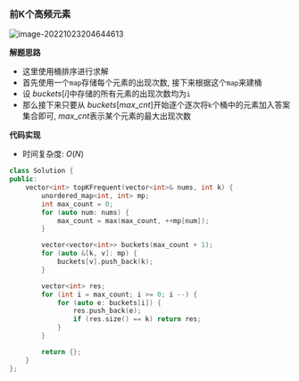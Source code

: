 ### 前K个高频元素

![image-20221023204644613](http://www.cdn.liver0377.xyz/typora/202210232046660.png)



**解题思路**

- 这里使用桶排序进行求解
- 首先使用一个`map`存储每个元素的出现次数, 接下来根据这个`map`来建桶
- 设 $buckets[i]$中存储的所有元素的出现次数均为`i` 
- 那么接下来只要从 $buckets[max\_cnt]$开始逐个逐次将`k`个桶中的元素加入答案集合即可, $max\_cnt$表示某个元素的最大出现次数



**代码实现**

- 时间复杂度: $O(N)$

```cc
class Solution {
public:
    vector<int> topKFrequent(vector<int>& nums, int k) {
        unordered_map<int, int> mp;
        int max_count = 0;
        for (auto num: nums) {
            max_count = max(max_count, ++mp[num]);
        }

        vector<vector<int>> buckets(max_count + 1);
        for (auto &[k, v]: mp) {
            buckets[v].push_back(k);
        }

        vector<int> res;
        for (int i = max_count; i >= 0; i --) {
            for (auto e: buckets[i]) {
                res.push_back(e);
                if (res.size() == k) return res;
            }
        }

        return {};
    }
};
```

